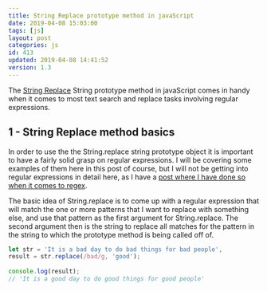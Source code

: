 ```yaml
---
title: String Replace prototype method in javaScript
date: 2019-04-08 15:03:00
tags: [js]
layout: post
categories: js
id: 413
updated: 2019-04-08 14:41:52
version: 1.3
---
```


The [String Replace](https://developer.mozilla.org/en-US/docs/Web/JavaScript/Reference/Global_Objects/String/replace) String prototype method in javaScript comes in handy when it comes to most text search and replace tasks involving regular expressions.


<!-- more -->

## 1 - String Replace method basics

In order to use the the String.replace string prototype object it is important to have a fairly solid grasp on regular expressions. I will be covering some examples of them here in this post of course, but I will not be getting into regular expressions in detail here, as I have a [post where I have done so when it comes to regex](/2019/03/20/js-regex/).

The basic idea of String.replace is to come up with a regular expression that will match the one or more patterns that I want to replace with something else, and use that pattern as the first argument for String.replace. The second argument then is the string to replace all matches for the pattern in the string to which the prototype method is being called off of.

```js
let str = 'It is a bad day to do bad things for bad people',
result = str.replace(/bad/g, 'good');
 
console.log(result);
// 'It is a good day to do good things for good people'
```